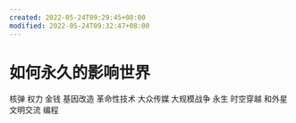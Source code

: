 ```yaml
---
created: 2022-05-24T09:29:45+08:00
modified: 2022-05-24T09:32:47+08:00
---
```


# 如何永久的影响世界

核弹
权力
金钱
基因改造
革命性技术
大众传媒
大规模战争
永生
时空穿越
和外星文明交流
编程

